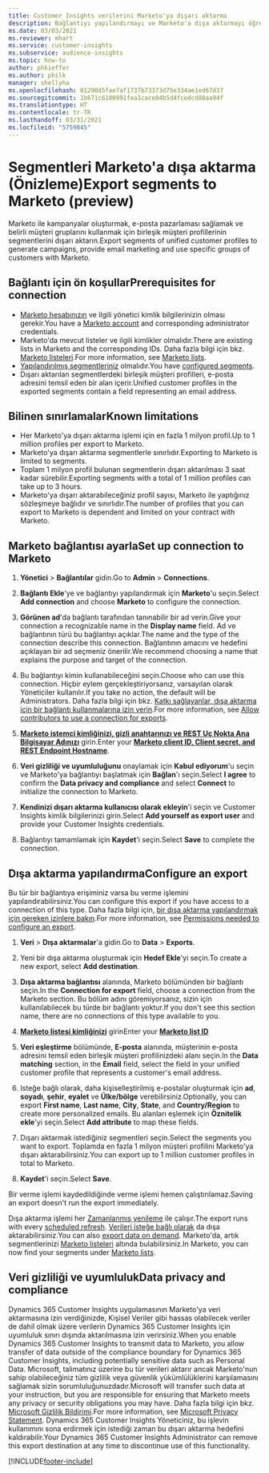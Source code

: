 ```yaml
---
title: Customer Insights verilerini Marketo'ya dışarı aktarma
description: Bağlantıyı yapılandırmayı ve Marketo'a dışa aktarmayı öğrenin.
ms.date: 03/03/2021
ms.reviewer: mhart
ms.service: customer-insights
ms.subservice: audience-insights
ms.topic: how-to
author: phkieffer
ms.author: philk
manager: shellyha
ms.openlocfilehash: 01290d5fae7af1737b73373d75e334ae1ed67d37
ms.sourcegitcommit: 1b671c6100991fea1cace04b5d4fcedcd88aa94f
ms.translationtype: HT
ms.contentlocale: tr-TR
ms.lasthandoff: 03/31/2021
ms.locfileid: "5759845"
---
```

# <a name="export-segments-to-marketo-preview"></a><span data-ttu-id="6958d-103">Segmentleri Marketo'a dışa aktarma (Önizleme)</span><span class="sxs-lookup"><span data-stu-id="6958d-103">Export segments to Marketo (preview)</span></span>

<span data-ttu-id="6958d-104">Marketo ile kampanyalar oluşturmak, e-posta pazarlaması sağlamak ve belirli müşteri gruplarını kullanmak için birleşik müşteri profillerinin segmentlerini dışarı aktarın.</span><span class="sxs-lookup"><span data-stu-id="6958d-104">Export segments of unified customer profiles to generate campaigns, provide email marketing and use specific groups of customers with Marketo.</span></span>

## <a name="prerequisites-for-connection"></a><span data-ttu-id="6958d-105">Bağlantı için ön koşullar</span><span class="sxs-lookup"><span data-stu-id="6958d-105">Prerequisites for connection</span></span>

-   <span data-ttu-id="6958d-106">[Marketo hesabınızın](https://login.marketo.com/) ve ilgili yönetici kimlik bilgilerinizin olması gerekir.</span><span class="sxs-lookup"><span data-stu-id="6958d-106">You have a [Marketo account](https://login.marketo.com/) and corresponding administrator credentials.</span></span>
-   <span data-ttu-id="6958d-107">Marketo'da mevcut listeler ve ilgili kimlikler olmalıdır.</span><span class="sxs-lookup"><span data-stu-id="6958d-107">There are existing lists in Marketo and the corresponding IDs.</span></span> <span data-ttu-id="6958d-108">Daha fazla bilgi için bkz. [Marketo listeleri](https://docs.marketo.com/display/public/DOCS/Understanding+Static+Lists).</span><span class="sxs-lookup"><span data-stu-id="6958d-108">For more information, see [Marketo lists](https://docs.marketo.com/display/public/DOCS/Understanding+Static+Lists).</span></span>
-   <span data-ttu-id="6958d-109">[Yapılandırılmış segmentleriniz](segments.md) olmalıdır.</span><span class="sxs-lookup"><span data-stu-id="6958d-109">You have [configured segments](segments.md).</span></span>
-   <span data-ttu-id="6958d-110">Dışarı aktarılan segmentlerdeki birleşik müşteri profilleri, e-posta adresini temsil eden bir alan içerir.</span><span class="sxs-lookup"><span data-stu-id="6958d-110">Unified customer profiles in the exported segments contain a field representing an email address.</span></span>

## <a name="known-limitations"></a><span data-ttu-id="6958d-111">Bilinen sınırlamalar</span><span class="sxs-lookup"><span data-stu-id="6958d-111">Known limitations</span></span>

- <span data-ttu-id="6958d-112">Her Marketo'ya dışarı aktarma işlemi için en fazla 1 milyon profil.</span><span class="sxs-lookup"><span data-stu-id="6958d-112">Up to 1 million profiles per export to Marketo.</span></span>
- <span data-ttu-id="6958d-113">Marketo'ya dışarı aktarma segmentlerle sınırlıdır.</span><span class="sxs-lookup"><span data-stu-id="6958d-113">Exporting to Marketo is limited to segments.</span></span>
- <span data-ttu-id="6958d-114">Toplam 1 milyon profil bulunan segmentlerin dışarı aktarılması 3 saat kadar sürebilir.</span><span class="sxs-lookup"><span data-stu-id="6958d-114">Exporting segments with a total of 1 million profiles can take up to 3 hours.</span></span> 
- <span data-ttu-id="6958d-115">Marketo'ya dışarı aktarabileceğiniz profil sayısı, Marketo ile yaptığınız sözleşmeye bağlıdır ve sınırlıdır.</span><span class="sxs-lookup"><span data-stu-id="6958d-115">The number of profiles that you can export to Marketo is dependent and limited on your contract with Marketo.</span></span>

## <a name="set-up-connection-to-marketo"></a><span data-ttu-id="6958d-116">Marketo bağlantısı ayarla</span><span class="sxs-lookup"><span data-stu-id="6958d-116">Set up connection to Marketo</span></span>

1. <span data-ttu-id="6958d-117">**Yönetici** > **Bağlantılar** gidin.</span><span class="sxs-lookup"><span data-stu-id="6958d-117">Go to **Admin** > **Connections**.</span></span>

1. <span data-ttu-id="6958d-118">**Bağlantı Ekle**'ye ve bağlantıyı yapılandırmak için **Marketo**'u seçin.</span><span class="sxs-lookup"><span data-stu-id="6958d-118">Select **Add connection** and choose **Marketo** to configure the connection.</span></span>

1. <span data-ttu-id="6958d-119">**Görünen ad**'da bağlantı tarafından tanınabilir bir ad verin.</span><span class="sxs-lookup"><span data-stu-id="6958d-119">Give your connection a recognizable name in the **Display name** field.</span></span> <span data-ttu-id="6958d-120">Ad ve bağlantının türü bu bağlantıyı açıklar.</span><span class="sxs-lookup"><span data-stu-id="6958d-120">The name and the type of the connection describe this connection.</span></span> <span data-ttu-id="6958d-121">Bağlantının amacını ve hedefini açıklayan bir ad seçmeniz önerilir.</span><span class="sxs-lookup"><span data-stu-id="6958d-121">We recommend choosing a name that explains the purpose and target of the connection.</span></span>

1. <span data-ttu-id="6958d-122">Bu bağlantıyı kimin kullanabileceğini seçin.</span><span class="sxs-lookup"><span data-stu-id="6958d-122">Choose who can use this connection.</span></span> <span data-ttu-id="6958d-123">Hiçbir eylem gerçekleştiriyorsanız, varsayılan olarak Yöneticiler kullanılır.</span><span class="sxs-lookup"><span data-stu-id="6958d-123">If you take no action, the default will be Administrators.</span></span> <span data-ttu-id="6958d-124">Daha fazla bilgi için bkz. [Katkı sağlayanlar, dışa aktarma için bir bağlantı kullanmalarına izin verin](connections.md#allow-contributors-to-use-a-connection-for-exports).</span><span class="sxs-lookup"><span data-stu-id="6958d-124">For more information, see [Allow contributors to use a connection for exports](connections.md#allow-contributors-to-use-a-connection-for-exports).</span></span>

1. <span data-ttu-id="6958d-125">**[Marketo istemci kimliğinizi, gizli anahtarınızı ve REST Uç Nokta Ana Bilgisayar Adınızı](https://developers.marketo.com/rest-api/authentication/)** girin.</span><span class="sxs-lookup"><span data-stu-id="6958d-125">Enter your **[Marketo client ID, Client secret, and REST Endpoint Hostname](https://developers.marketo.com/rest-api/authentication/)**.</span></span>

1. <span data-ttu-id="6958d-126">**Veri gizliliği ve uyumluluğunu** onaylamak için **Kabul ediyorum**'u seçin ve Marketo'ya bağlantıyı başlatmak için **Bağlan**'ı seçin.</span><span class="sxs-lookup"><span data-stu-id="6958d-126">Select **I agree** to confirm the **Data privacy and compliance** and select **Connect** to initialize the connection to Marketo.</span></span>

1. <span data-ttu-id="6958d-127">**Kendinizi dışarı aktarma kullanıcısı olarak ekleyin**'i seçin ve Customer Insights kimlik bilgilerinizi girin.</span><span class="sxs-lookup"><span data-stu-id="6958d-127">Select **Add yourself as export user** and provide your Customer Insights credentials.</span></span>

1. <span data-ttu-id="6958d-128">Bağlantıyı tamamlamak için **Kaydet**'i seçin.</span><span class="sxs-lookup"><span data-stu-id="6958d-128">Select **Save** to complete the connection.</span></span>

## <a name="configure-an-export"></a><span data-ttu-id="6958d-129">Dışa aktarma yapılandırma</span><span class="sxs-lookup"><span data-stu-id="6958d-129">Configure an export</span></span>

<span data-ttu-id="6958d-130">Bu tür bir bağlantıya erişiminiz varsa bu verme işlemini yapılandırabilirsiniz.</span><span class="sxs-lookup"><span data-stu-id="6958d-130">You can configure this export if you have access to a connection of this type.</span></span> <span data-ttu-id="6958d-131">Daha fazla bilgi için, [bir dışa aktarma yapılandırmak için gereken izinlere bakın](export-destinations.md#set-up-a-new-export).</span><span class="sxs-lookup"><span data-stu-id="6958d-131">For more information, see [Permissions needed to configure an export](export-destinations.md#set-up-a-new-export).</span></span>

1. <span data-ttu-id="6958d-132">**Veri** > **Dışa aktarmalar**'a gidin.</span><span class="sxs-lookup"><span data-stu-id="6958d-132">Go to **Data** > **Exports**.</span></span>

1. <span data-ttu-id="6958d-133">Yeni bir dışa aktarma oluşturmak için **Hedef Ekle**'yi seçin.</span><span class="sxs-lookup"><span data-stu-id="6958d-133">To create a new export, select **Add destination**.</span></span>

1. <span data-ttu-id="6958d-134">**Dışa aktarma bağlantısı** alanında, Marketo bölümünden bir bağlantı seçin.</span><span class="sxs-lookup"><span data-stu-id="6958d-134">In the **Connection for export** field, choose a connection from the Marketo section.</span></span> <span data-ttu-id="6958d-135">Bu bölüm adını göremiyorsanız, sizin için kullanılabilecek bu türde bir bağlantı yoktur.</span><span class="sxs-lookup"><span data-stu-id="6958d-135">If you don't see this section name, there are no connections of this type available to you.</span></span>

1. <span data-ttu-id="6958d-136">**[Marketo listesi kimliğinizi](https://docs.marketo.com/display/public/DOCS/Understanding+Static+Lists)** girin</span><span class="sxs-lookup"><span data-stu-id="6958d-136">Enter your **[Marketo list ID](https://docs.marketo.com/display/public/DOCS/Understanding+Static+Lists)**</span></span> 

1. <span data-ttu-id="6958d-137">**Veri eşleştirme** bölümünde, **E-posta** alanında, müşterinin e-posta adresini temsil eden birleşik müşteri profilinizdeki alanı seçin.</span><span class="sxs-lookup"><span data-stu-id="6958d-137">In the **Data matching** section, in the **Email** field, select the field in your unified customer profile that represents a customer's email address.</span></span> 

1. <span data-ttu-id="6958d-138">Isteğe bağlı olarak, daha kişiselleştirilmiş e-postalar oluşturmak için **ad**, **soyadı**, **şehir**, **eyalet** ve **Ülke/bölge** verebilirsiniz.</span><span class="sxs-lookup"><span data-stu-id="6958d-138">Optionally, you can export **First name**, **Last name**, **City**, **State**, and **Country/Region**  to create more personalized emails.</span></span> <span data-ttu-id="6958d-139">Bu alanları eşlemek için **Öznitelik ekle**'yi seçin.</span><span class="sxs-lookup"><span data-stu-id="6958d-139">Select **Add attribute** to map these fields.</span></span>

1. <span data-ttu-id="6958d-140">Dışarı aktarmak istediğiniz segmentleri seçin.</span><span class="sxs-lookup"><span data-stu-id="6958d-140">Select the segments you want to export.</span></span> <span data-ttu-id="6958d-141">Toplamda en fazla 1 milyon müşteri profilini Marketo'ya dışarı aktarabilirsiniz.</span><span class="sxs-lookup"><span data-stu-id="6958d-141">You can export up to 1 million customer profiles in total to Marketo.</span></span>

1. <span data-ttu-id="6958d-142">**Kaydet**'i seçin.</span><span class="sxs-lookup"><span data-stu-id="6958d-142">Select **Save**.</span></span>

<span data-ttu-id="6958d-143">Bir verme işlemi kaydedildiğinde verme işlemi hemen çalıştırılamaz.</span><span class="sxs-lookup"><span data-stu-id="6958d-143">Saving an export doesn't run the export immediately.</span></span>

<span data-ttu-id="6958d-144">Dışa aktarma işlemi her [Zamanlanmış yenileme](system.md#schedule-tab) ile çalışır.</span><span class="sxs-lookup"><span data-stu-id="6958d-144">The export runs with every [scheduled refresh](system.md#schedule-tab).</span></span> <span data-ttu-id="6958d-145">[Verileri isteğe bağlı olarak](export-destinations.md#run-exports-on-demand) da dışa aktarabilirsiniz.</span><span class="sxs-lookup"><span data-stu-id="6958d-145">You can also [export data on demand](export-destinations.md#run-exports-on-demand).</span></span> <span data-ttu-id="6958d-146">Marketo'da, artık segmentlerinizi [Marketo listeleri](ttps://docs.marketo.com/display/public/DOCS/Understanding+Static+Lists) altında bulabilirsiniz.</span><span class="sxs-lookup"><span data-stu-id="6958d-146">In Marketo, you can now find your segments under [Marketo lists](ttps://docs.marketo.com/display/public/DOCS/Understanding+Static+Lists).</span></span>


## <a name="data-privacy-and-compliance"></a><span data-ttu-id="6958d-147">Veri gizliliği ve uyumluluk</span><span class="sxs-lookup"><span data-stu-id="6958d-147">Data privacy and compliance</span></span>

<span data-ttu-id="6958d-148">Dynamics 365 Customer Insights uygulamasının Marketo'ya veri aktarmasına izin verdiğinizde, Kişisel Veriler gibi hassas olabilecek veriler de dahil olmak üzere verilerin Dynamics 365 Customer Insights için uyumluluk sınırı dışında aktarılmasına izin verirsiniz.</span><span class="sxs-lookup"><span data-stu-id="6958d-148">When you enable Dynamics 365 Customer Insights to transmit data to Marketo, you allow transfer of data outside of the compliance boundary for Dynamics 365 Customer Insights, including potentially sensitive data such as Personal Data.</span></span> <span data-ttu-id="6958d-149">Microsoft, talimatınız üzerine bu tür verileri aktarır ancak Marketo'nun sahip olabileceğiniz tüm gizlilik veya güvenlik yükümlülüklerini karşılamasını sağlamak sizin sorumluluğunuzdadır.</span><span class="sxs-lookup"><span data-stu-id="6958d-149">Microsoft will transfer such data at your instruction, but you are responsible for ensuring that Marketo meets any privacy or security obligations you may have.</span></span> <span data-ttu-id="6958d-150">Daha fazla bilgi için bkz. [Microsoft Gizlilik Bildirimi](https://go.microsoft.com/fwlink/?linkid=396732).</span><span class="sxs-lookup"><span data-stu-id="6958d-150">For more information, see [Microsoft Privacy Statement](https://go.microsoft.com/fwlink/?linkid=396732).</span></span>
<span data-ttu-id="6958d-151">Dynamics 365 Customer Insights Yöneticiniz, bu işlevin kullanımını sona erdirmek için istediği zaman bu dışarı aktarma hedefini kaldırabilir.</span><span class="sxs-lookup"><span data-stu-id="6958d-151">Your Dynamics 365 Customer Insights Administrator can remove this export destination at any time to discontinue use of this functionality.</span></span>


[!INCLUDE[footer-include](../includes/footer-banner.md)]